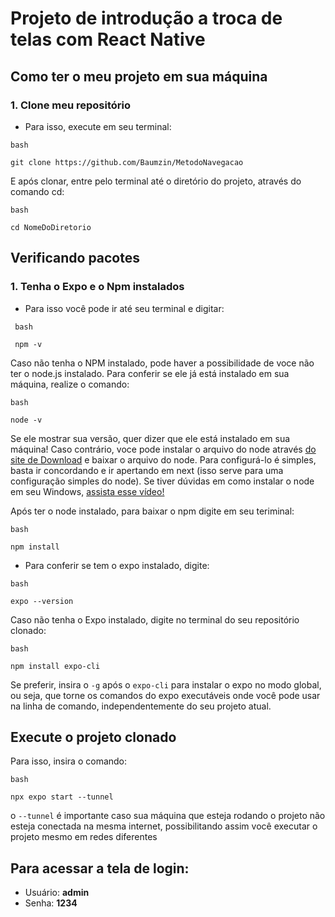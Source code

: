 # Projeto de introdução a troca de telas com React Native

## Como ter o meu projeto em sua máquina

### 1. Clone meu repositório

- Para isso, execute em seu terminal:

```
bash

git clone https://github.com/Baumzin/MetodoNavegacao
```
E após clonar, entre pelo terminal até o diretório do projeto, através do comando cd:
```
bash

cd NomeDoDiretorio
```

## Verificando pacotes

### 1. Tenha o Expo e o Npm instalados

- Para isso você pode ir até seu terminal e digitar:

```
 bash

 npm -v
 ```

 Caso não tenha o NPM instalado, pode haver a possibilidade de voce não ter o node.js instalado. Para conferir se ele já está instalado em sua máquina, realize o comando:
```
bash

node -v
```
Se ele mostrar sua versão, quer dizer que ele está instalado em sua máquina! Caso contrário, voce pode instalar o arquivo do node através [do site de Download](https://nodejs.org/en/download) e baixar o arquivo do node. Para configurá-lo é simples, basta ir concordando e ir apertando em next (isso serve para uma configuração simples do node). Se tiver dúvidas em como instalar o node em seu Windows, [assista esse vídeo!](https://youtu.be/-jft_9PlffQ?si=_AW99RXz9C_miYkO)

Após ter o node instalado, para baixar o npm digite em seu teriminal:

 ```
 bash

 npm install
 ```

- Para conferir se tem o expo instalado, digite:

 ```
 bash

 expo --version
 ```
 Caso não tenha o Expo instalado, digite no terminal do seu repositório clonado:
 ```
 bash

 npm install expo-cli
 ```

 Se preferir, insira o ```-g``` após o ```expo-cli``` para instalar o expo no modo global, ou seja, que torne os comandos do expo executáveis onde você pode usar na linha de comando, independentemente do seu projeto atual.

## Execute o projeto clonado

 Para isso, insira o comando:
 ```
 bash

 npx expo start --tunnel
 ```

 o ```--tunnel``` é importante caso sua máquina que esteja rodando o projeto não esteja conectada na mesma internet, possibilitando assim você executar o projeto mesmo em redes diferentes

## Para acessar a tela de login:

- Usuário: **admin**
- Senha: **1234**
